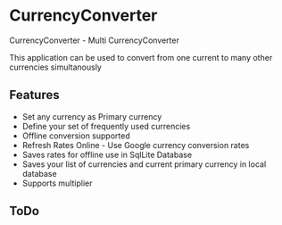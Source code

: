 # CurrencyConverter
CurrencyConverter - Multi CurrencyConverter

This application can be used to convert from one current to many other currencies simultanously

Features
--------
- Set any currency as Primary currency
- Define your set of frequently used currencies 
- Offline conversion supported
- Refresh Rates Online - Use Google currency conversion rates
- Saves rates for offline use in SqlLite Database
- Saves your list of currencies and current primary currency in local database
- Supports multiplier 



ToDo
--------



